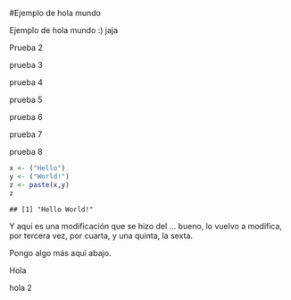 #Ejemplo de hola mundo

Ejemplo de hola mundo :) jaja

Prueba 2

prueba 3

prueba 4

prueba 5

prueba 6

prueba 7

prueba 8


```r
x <- ("Hello")
y <- ("World!")
z <- paste(x,y)
z
```

```
## [1] "Hello World!"
```
Y aqui es una modificación que se hizo del ... bueno, lo vuelvo a modifica, por tercera vez, por cuarta, y una quinta, la sexta.

Pongo algo más aqui abajo.

Hola

hola 2


